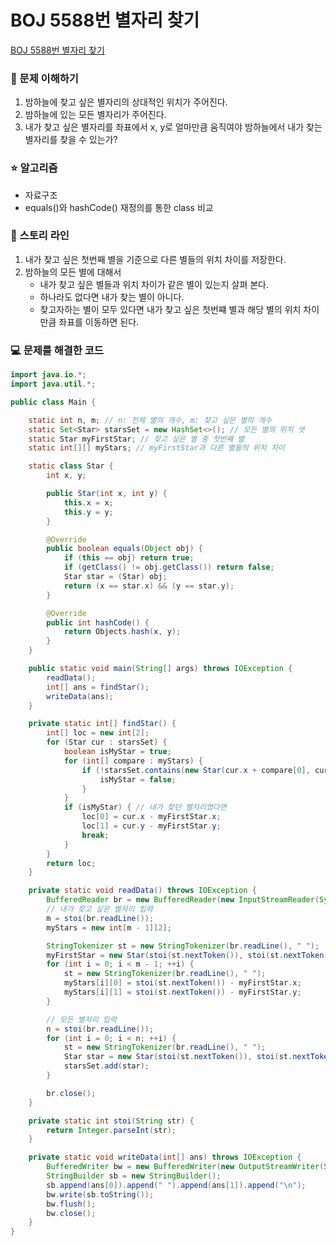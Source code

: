 # BOJ 5588번 별자리 찾기

[BOJ 5588번 별자리 찾기](https://www.acmicpc.net/problem/5588)

### 🤔 문제 이해하기

1. 밤하늘에 찾고 싶은 별자리의 상대적인 위치가 주어진다.
2. 밤하늘에 있는 모든 별자리가 주어진다.
3. 내가 찾고 싶은 별자리를 좌표에서 x, y로 얼마만큼 움직여야 밤하늘에서 내가 찾는 별자리를 찾을 수 있는가?

### ⭐ 알고리즘

- 자료구조
- equals()와 hashCode() 재정의를 통한 class 비교

### 📖 스토리 라인

1. 내가 찾고 싶은 첫번째 별을 기준으로 다른 별들의 위치 차이를 저장한다.
2. 밤하늘의 모든 별에 대해서
   - 내가 찾고 싶은 별들과 위치 차이가 같은 별이 있는지 살펴 본다.
   - 하나라도 없다면 내가 찾는 별이 아니다.
   - 찾고자하는 별이 모두 있다면 내가 찾고 싶은 첫번쨰 별과 해당 별의 위치 차이만큼 좌표를 이동하면 된다.

### 💻 문제를 해결한 코드

```java
import java.io.*;
import java.util.*;

public class Main {

    static int n, m; // n: 전체 별의 개수, m: 찾고 싶은 별의 개수
    static Set<Star> starsSet = new HashSet<>(); // 모든 별의 위치 셋
    static Star myFirstStar; // 찾고 싶은 별 중 첫번째 별
    static int[][] myStars; // myFirstStar과 다른 별들의 위치 차이

    static class Star {
        int x, y;

        public Star(int x, int y) {
            this.x = x;
            this.y = y;
        }

        @Override
        public boolean equals(Object obj) {
            if (this == obj) return true;
            if (getClass() != obj.getClass()) return false;
            Star star = (Star) obj;
            return (x == star.x) && (y == star.y);
        }

        @Override
        public int hashCode() {
            return Objects.hash(x, y);
        }
    }

    public static void main(String[] args) throws IOException {
        readData();
        int[] ans = findStar();
        writeData(ans);
    }

    private static int[] findStar() {
        int[] loc = new int[2];
        for (Star cur : starsSet) {
            boolean isMyStar = true;
            for (int[] compare : myStars) {
                if (!starsSet.contains(new Star(cur.x + compare[0], cur.y + compare[1]))) {
                    isMyStar = false;
                }
            }
            if (isMyStar) { // 내가 찾던 별자리였다면
                loc[0] = cur.x - myFirstStar.x;
                loc[1] = cur.y - myFirstStar.y;
                break;
            }
        }
        return loc;
    }

    private static void readData() throws IOException {
        BufferedReader br = new BufferedReader(new InputStreamReader(System.in));
        // 내가 찾고 싶은 별자리 입력
        m = stoi(br.readLine());
        myStars = new int[m - 1][2];

        StringTokenizer st = new StringTokenizer(br.readLine(), " ");
        myFirstStar = new Star(stoi(st.nextToken()), stoi(st.nextToken()));
        for (int i = 0; i < m - 1; ++i) {
            st = new StringTokenizer(br.readLine(), " ");
            myStars[i][0] = stoi(st.nextToken()) - myFirstStar.x;
            myStars[i][1] = stoi(st.nextToken()) - myFirstStar.y;
        }

        // 모든 별자리 입력
        n = stoi(br.readLine());
        for (int i = 0; i < n; ++i) {
            st = new StringTokenizer(br.readLine(), " ");
            Star star = new Star(stoi(st.nextToken()), stoi(st.nextToken()));
            starsSet.add(star);
        }

        br.close();
    }

    private static int stoi(String str) {
        return Integer.parseInt(str);
    }

    private static void writeData(int[] ans) throws IOException {
        BufferedWriter bw = new BufferedWriter(new OutputStreamWriter(System.out));
        StringBuilder sb = new StringBuilder();
        sb.append(ans[0]).append(" ").append(ans[1]).append("\n");
        bw.write(sb.toString());
        bw.flush();
        bw.close();
    }
}
```
